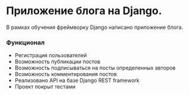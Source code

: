 # Приложение блога на Django.
В рамках обучения фреймворку Django написано приложение блога.

### Функционал
- Регистрация пользователей
- Возможность публикации постов
- Возможность подписываться на посты определенных авторов
- Возможность комментирования постов
- Реализовано API на базе Django REST framework
- Проект покрыт тестами